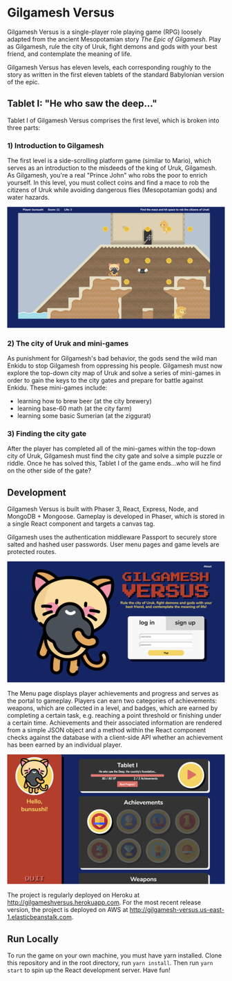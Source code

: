 # Gilgamesh Versus
Gilgamesh Versus is a single-player role playing game (RPG) loosely adapted from the ancient Mesopotamian story _The Epic of Gilgamesh_. Play as Gilgamesh, rule the city of Uruk, fight demons and gods with your best friend, and contemplate the meaning of life.

Gilgamesh Versus has eleven levels, each corresponding roughly to the story as written in the first eleven tablets of the standard Babylonian version of the epic.


## Tablet I: "He who saw the deep..."

Tablet I of Gilgamesh Versus comprises the first level, which is broken into three parts:

### 1) Introduction to Gilgamesh
The first level is a side-scrolling platform game (similar to Mario), which serves as an introduction to the misdeeds of the king of Uruk, Gilgamesh. As Gilgamesh, you're a real "Prince John" who robs the poor to enrich yourself. In this level, you must collect coins and find a mace to rob the citizens of Uruk while avoiding dangerous flies (Mesopotamian gods) and water hazards.

![Level 1: Platformer](client/public/assets/images/gilgamesh-versus.png)


### 2) The city of Uruk and mini-games
As punishment for Gilgamesh's bad behavior, the gods send the wild man Enkidu to stop Gilgamesh from oppressing his people. Gilgamesh must now explore the top-down city map of Uruk and solve a series of mini-games in order to gain the keys to the city gates and prepare for battle against Enkidu. These mini-games include: 
* learning how to brew beer (at the city brewery) 
* learning base-60 math (at the city farm) 
* learning some basic Sumerian (at the ziggurat)

### 3) Finding the city gate
After the player has completed all of the mini-games within the top-down city of Uruk, Gilgamesh must find the city gate and solve a simple puzzle or riddle. Once he has solved this, Tablet I of the game ends...who will he find on the other side of the gate?

## Development

Gilgamesh Versus is built with Phaser 3, React, Express, Node, and MongoDB + Mongoose. Gameplay is developed in Phaser, which is stored in a single React component and targets a canvas tag.

Gilgamesh uses the authentication middleware Passport to securely store salted and hashed user passwords. User menu pages and game levels are protected routes.

![Level 1: Login](client/public/assets/images/gilgamesh-versus-login.png)

The Menu page displays player achievements and progress and serves as the portal to gameplay. Players can earn two categories of achievements: weapons, which are collected in a level, and badges, which are earned by completing a certain task, e.g. reaching a point threshold or finishing under a certain time. Achievements and their associated information are rendered from a simple JSON object and a method within the React component checks against the database with a client-side API whether an achievement has been earned by an individual player.

![Level 1: Menu](client/public/assets/images/gilgamesh-versus-menu.png)

The project is regularly deployed on Heroku at http://gilgameshversus.herokuapp.com. For the most recent release version, the project is deployed on AWS at http://gilgamesh-versus.us-east-1.elasticbeanstalk.com.

## Run Locally

To run the game on your own machine, you must have yarn installed. Clone this repository and in the root directory, run ```yarn install```. Then run ```yarn start``` to spin up the React development server. Have fun!